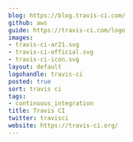 ```yaml
---
blog: https://blog.travis-ci.com/
github: aws
guide: https://travis-ci.com/logo
images:
- travis-ci-ar21.svg
- travis-ci-official.svg
- travis-ci-icon.svg
layout: default
logohandle: travis-ci
posted: true
sort: travis ci
tags:
- continuous_integration
title: Travis CI
twitter: travisci
website: https://travis-ci.org/
---
```

